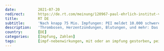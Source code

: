 ```yaml
---
date:          2021-07-20
redirect:      https://de.rt.com/meinung/120967-paul-ehrlich-institut-veroeffentlicht-halbjahres-bilanz-mit-10000-impfreaktionen/
title:         RT DE
subtitle:      'Nach knapp 75 Mio. Impfungen: PEI meldet 10.000 schwere Impfreaktionen und über 1.000 Tote'
description:   'Thrombosen, Herzentzündungen, Blutungen, und mehr: Das Paul-Ehrlich-Institut meldet für das erste Halbjahr nach knapp 75 Millionen Impfungen 107.000 Verdachtsverfälle auf Nebenwirkungen durch COVID-19-Vakzine. Jede zehnte Reaktion war schwerwiegend, mehr als 1.000 Menschen starben.'
country:       [DE]
categories:    [Impfung, Zahlen]
tags:          [impf-nebenwirkungen, mit oder an impfung gestorben, pei]
---
```

